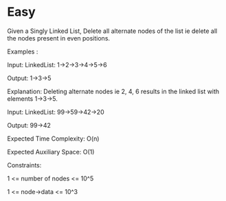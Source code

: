 # Easy

Given a Singly Linked List, Delete all alternate nodes of the list ie delete all the nodes present in even positions.

Examples :

Input: LinkedList: 1->2->3->4->5->6
 
Output: 1->3->5

Explanation: Deleting alternate nodes ie 2, 4, 6 results in the linked list with elements 1->3->5.

Input: LinkedList: 99->59->42->20
 
Output: 99->42
 

Expected Time Complexity: O(n)

Expected Auxiliary Space: O(1)

Constraints:

1 <= number of nodes <= 10^5

1 <= node->data <= 10^3

